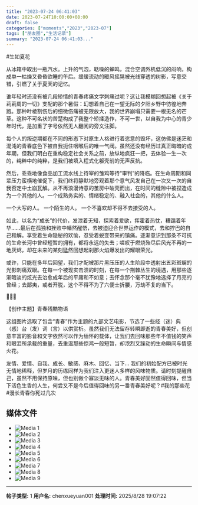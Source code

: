 ```yaml
---
title: "2023-07-24 06:41:03"
date: 2023-07-24T10:00:00+08:00
draft: false
categories: ["moments","2023","2023-07"]
tags: ["朋友圈","生活记录"]
summary: "2023-07-24 06:41:03..."
---
```


#生如夏花

从冰箱中取出一瓶汽水。上升的气泡，聒噪的蝉鸣，混合空调外机低沉的闷响，构成单一枯燥又昏昏欲睡的午后。缓缓流动的暖风摇晃被光线穿透的树影，写意交错，引燃了关于夏天的记忆。

谁年轻时还没有被几段矫情的青春疼痛文学刺痛过呢？这让我模糊回想起被《关于莉莉周的一切》支配的那个暑假：幻想着自己在一望无际的夕阳乡野中彷徨地奔跑。那种叶棱割伤后的细微伤痛被无限放大，我的世界崩塌只需要一根无名的芒草。这种不可名状的苦楚构成了我整个矫揉造作，不可一世，以自我为中心的青少年时代，是加重了字号依然无人翻阅的旁文注脚。

每个人的叛逆期都在不同的形态下对原生人格进行着恣意的毁坏，这仿佛是迷茫和混沌的青春底色下被自我扼住咽喉后的唯一气阀。虽然还没有经历过真正晦暗的成年期，但我们明白在重构稳定社会关系之前，放纵地疯狂一把，去体验一生一次的，纯粹中的纯粹，是我们被填入程式化躯壳前的无声反抗。

然后，乖乖地像食品加工流水线上待宰的雏鸡等待“审判”的降临。在生命周期和同辈压力蛮横地催促下，我们终将静默地旁观着那个意气风发自己在一次又一次的自我否定中土崩瓦解。从不再浪漫诗意的茧房中破壳而出，在时间的缝隙中被捏造成为一个其他的人。一个成熟务实的、情绪稳定的、融入社会的，其他的什么人。

一个大写的人。
一个陌生的人。
一个不喜欢却不得不去接受的人。

如此，以名为“成长”的代价，发泄着无知，探索着爱欲，挥霍着热忱，糟蹋着年华……最后在孤独和挫败中幡然醒悟，去被迫迎合世界运作的模式，去和拧巴的自己和解。享受着生命隐秘的欢愉，忍受着蜕变带来的镇痛。逐渐意识到那条不可抗的生命长河中曾经短暂的拥有，都将永远的失去；嗟叹于燃烧殆尽后风光不再的一地灰烬，却在未来的某刻猛然回想起刹那火焰爆发出的耀眼荣光。

或许，只能在多年后回望，我们才配被那片黑压压的人生阶段中透射出五彩斑斓的光影刺痛双眼。在每一个被现实击溃的时刻，在每一个荆棘丛生的境遇，用那些逐渐暗淡的炫光去治愈成年后的平庸和不如意；去怀念那个毫不犹豫地选择了月亮的曾经；去鄙夷，或者开脱，这个不得不为了六便士折腰，万劫不复的当下。

🍃🍃🍃

【创作主题】青春残酷物语

这组图片选取了包含“青春”作为主题的九部文艺电影，节选了一些经（迷）典（惑）台（发）词（言）以供赏析。虽然我们无法留存转瞬即逝的青春美好，但创意丰富的影音和文字依然可以作为缅怀的载体，让我们去回味那些年不值钱的笑声和眼泪所承载的重量，去重温那些惊鸿一般短暂，却浓烈又躁动的生命瞬间与情感火花。

友情、爱情、自我、成长、敏感、麻木、回忆、当下…
我们的初始配方已被时光无情地稀释，但岁月的历练同样为我们注入更迷人多样的风味物质。请时刻提醒自己，虽然不用保持原味，但也别做个寡淡无味的人。青春美好固然值得回味，但当下活色生香的人生，何尝又不是今后值得回味的另一番青春美好呢？
​
​#我的那些花
​#漫长青春你死过几次

## 媒体文件

- ![Media 1](/Moments/photos/2023-07-24/202307240641030.jpg)
- ![Media 2](/Moments/photos/2023-07-24/202307240641031.jpg)
- ![Media 3](/Moments/photos/2023-07-24/202307240641032.jpg)
- ![Media 4](/Moments/photos/2023-07-24/202307240641033.jpg)
- ![Media 5](/Moments/photos/2023-07-24/202307240641034.jpg)
- ![Media 6](/Moments/photos/2023-07-24/202307240641035.jpg)
- ![Media 7](/Moments/photos/2023-07-24/202307240641036.jpg)
- ![Media 8](/Moments/photos/2023-07-24/202307240641037.jpg)
- ![Media 9](/Moments/photos/2023-07-24/202307240641038.jpg)

---

**帖子类型:** 1
**用户名:** chenxueyuan001
**处理时间:** 2025/8/28 19:07:22